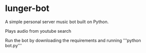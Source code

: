 # lunger-bot 

A simple personal server music bot built on Python.

Plays audio from youtube search

Run the bot by downloading the requirements and running 
'''python bot.py'''

